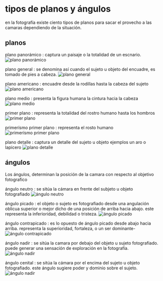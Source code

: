 # tipos de planos y ángulos

en la fotografía existe ciento tipos de planos para sacar el provecho a las camaras dependiendo de la situación.

## planos

plano panorámico
: captura un paisaje o la totalidad de un escnario.
  ![plano panorámico](/img/fotografia/panoramico.jpg)
  
plano general
: se denomina así cuando el sujeto u objeto del encuadre, es tomado de pies a cabeza.
  ![plano general](/img/fotografia/general.jpg)
  
plano americano
: encuadre desde la rodillas hasta la cabeza del sujeto
  ![plano americano](/img/fotografia/americano.jpg)
  
plano medio
: presenta la figura humana la cintura hacia la cabeza
  ![plano medio](/img/fotografia/medio.jpg)
  
primer plano 
: representa la totalidad del rostro humano hasta los hombros
  ![primer plano](/img/fotografia/primer.jpg)
  
primerísmo primer plano
: representa el rosto humano
  ![primerísmo primer plano](/img/fotografia/primerismo.jpg)
  
plano detalle
: captura un detalle del sujeto u objeto ejemplos un aro o lapicero
  ![plano detalle](/img/fotografia/detalle.jpg)


## ángulos

Los ángulos, determinan la posición de la camara con respecto al objetivo fotografico

ángulo neutro
: se sitúa la cámara en frente del subjeto u objeto fotografiado
  ![ángulo neutro](/img/fotografia/neutro.jpg)
  
ángulo picado
: el objeto o sujeto es fotografiado desde una angulación oblicua superior o mejor dicho de una posición de arriba hacia abajo. este representa la inferioridad, debilidad o tristeza.
  ![ángulo picado](/img/fotografia/picado.jpg)
  
ángulo contrapicado
: es lo opuesto de ángulo picado desde abajo hacia arriba. representa la superioridad, fortaleza, o un ser dominante-
  ![ángulo contrapicado](/img/fotografia/contrapicado.jpg)
  
ángulo nadir
: se sitúa la camara por debajo del objeto u sujeto fotografiado. puede generar una sensación de exploración en la fotografía.
  ![ángulo nadir](/img/fotografia/nadir.jpg)
  
ángulo cenital
: se sitúa la cámara por el encima del sujeto u objeto fotografiado. este ángulo sugiere poder y dominio sobre el sujeto.
  ![ángulo nadir](/img/fotografia/cenital.jpg)